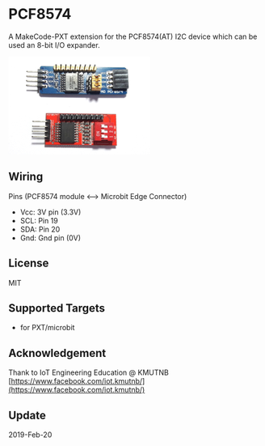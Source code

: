 # PCF8574

A MakeCode-PXT extension for the PCF8574(AT) I2C device which can be used an 8-bit I/O expander.

![](icon.png)

## Wiring

Pins (PCF8574 module <--> Microbit Edge Connector)
- Vcc: 3V pin (3.3V)
- SCL: Pin 19
- SDA: Pin 20
- Gnd: Gnd pin (0V)

## License

MIT

## Supported Targets

* for PXT/microbit

## Acknowledgement

Thank to IoT Engineering Education @ KMUTNB
[https://www.facebook.com/iot.kmutnb/](https://www.facebook.com/iot.kmutnb/)

## Update

2019-Feb-20

